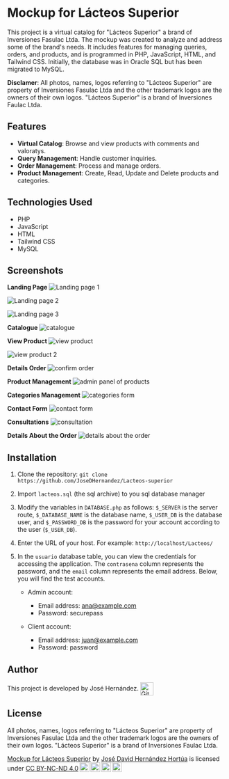 # Mockup for Lácteos Superior

This project is a virtual catalog for "Lácteos Superior" a brand of Inversiones Fasulac Ltda. The mockup was created to analyze and address some of the brand's needs. It includes features for managing queries, orders, and products, and is programmed in PHP, JavaScript, HTML, and Tailwind CSS. Initially, the database was in Oracle SQL but has been migrated to MySQL.

**Disclamer**: All photos, names, logos referring to "Lácteos Superior" are property of Inversiones Fasulac Ltda and the other trademark logos are the owners of their own logos. "Lácteos Superior" is a brand of Inversiones Faulac Ltda.

## Features

- **Virtual Catalog**: Browse and view products with comments and valoratys.
- **Query Management**: Handle customer inquiries.
- **Order Management**: Process and manage orders.
- **Product Management**: Create, Read, Update and Delete products and categories.

## Technologies Used

- PHP
- JavaScript
- HTML
- Tailwind CSS
- MySQL

## Screenshots

**Landing Page**
![Landing page 1](https://github.com/JoseDHernandez/cinema-in-java/assets/128190435/3331dcf6-6502-4442-90e4-b15ca5cae1e2)

![Landing page 2](https://github.com/JoseDHernandez/cinema-in-java/assets/128190435/741b5433-1df0-465d-8be0-35356a33e8ad)

![Landing page 3](https://github.com/JoseDHernandez/cinema-in-java/assets/128190435/92a199c7-0be7-4a0c-9fb3-12b1ada0f681)

**Catalogue**
![catalogue](https://github.com/JoseDHernandez/cinema-in-java/assets/128190435/46c70139-8d68-4648-ae5c-b9f70d3c998f)

**View Product**
![view product](https://github.com/JoseDHernandez/cinema-in-java/assets/128190435/41d937ad-c3fe-4fd9-9712-2ae8a4f17358)

![view product 2](https://github.com/JoseDHernandez/cinema-in-java/assets/128190435/b1aaee74-6f3d-433a-a524-79844775675e)

**Details Order**
![confirm order](https://github.com/JoseDHernandez/cinema-in-java/assets/128190435/6d3d038d-11b0-4607-9925-c2cc6d220f99)

**Product Management**
![admin panel of products](https://github.com/JoseDHernandez/cinema-in-java/assets/128190435/ef8b4e6b-e944-4e9e-9d50-923900896e5a)

**Categories Management**
![categories form](https://github.com/JoseDHernandez/cinema-in-java/assets/128190435/9cb8a510-4d81-4ddc-860b-852347d1e09b)

**Contact Form**
![contact form](https://github.com/JoseDHernandez/cinema-in-java/assets/128190435/4e51fee1-ddde-476c-bc97-59e8a8b64323)

**Consultations**
![consultation](https://github.com/JoseDHernandez/cinema-in-java/assets/128190435/0a62746e-b352-4aa4-8087-bc2d55899c91)

**Details About the Order**
![details about the order](https://github.com/JoseDHernandez/cinema-in-java/assets/128190435/f1747917-87d5-4e4e-aa45-1346cb82da64)

## Installation

1.  Clone the repository:
    `git clone https://github.com/JoseDHernandez/Lacteos-superior`
2.  Import `lacteos.sql` (the sql archive) to you sql database manager
3.  Modify the variables in `DATABASE.php` as follows: `$_SERVER` is the server route, `$_DATABASE_NAME` is the database name, `$_USER_DB` is the database user, and `$_PASSWORD_DB` is the password for your account according to the user (`$_USER_DB`).
4.  Enter the URL of your host. For example: `http://localhost/Lacteos/`
5.  In the `usuario` database table, you can view the credentials for accessing the application. The `contrasena` column represents the password, and the `email` column represents the email address. Below, you will find the test accounts.

    - Admin account:

      - Email address: ana@example.com
      - Password: securepass

    - Client account:
      - Email address: juan@example.com
      - Password: password

## Author

<p>
This project is developed by José Hernández.  <a href="https://github.com/JoseDHernandez" target="blank"><img align="center"
         src="https://img.shields.io/badge/github-181717.svg?style=for-the-badge&logo=github&logoColor=white"
         alt="GitHub" height="30"/></a>
</p>

## License

All photos, names, logos referring to "Lácteos Superior" are property of Inversiones Fasulac Ltda and the other trademark logos are the owners of their own logos. "Lácteos Superior" is a brand of Inversiones Faulac Ltda.

<p xmlns:cc="http://creativecommons.org/ns#" xmlns:dct="http://purl.org/dc/terms/"><a property="dct:title" rel="cc:attributionURL" href="https://github.com/JoseDHernandez/Lacteos-superior">Mockup for Lácteos Superior</a> by <a rel="cc:attributionURL dct:creator" property="cc:attributionName" href="https://github.com/JoseDHernandez">José David Hernández Hortúa</a> is licensed under <a href="https://creativecommons.org/licenses/by-nc-nd/4.0/?ref=chooser-v1" target="_blank" rel="license noopener noreferrer" style="display:inline-block;">CC BY-NC-ND 4.0<img style="height:22px!important;margin-left:3px;vertical-align:text-bottom;" src="https://mirrors.creativecommons.org/presskit/icons/cc.svg?ref=chooser-v1" alt=""><img style="height:22px!important;margin-left:3px;vertical-align:text-bottom;" src="https://mirrors.creativecommons.org/presskit/icons/by.svg?ref=chooser-v1" alt=""><img style="height:22px!important;margin-left:3px;vertical-align:text-bottom;" src="https://mirrors.creativecommons.org/presskit/icons/nc.svg?ref=chooser-v1" alt=""><img style="height:22px!important;margin-left:3px;vertical-align:text-bottom;" src="https://mirrors.creativecommons.org/presskit/icons/nd.svg?ref=chooser-v1" alt=""></a></p>
